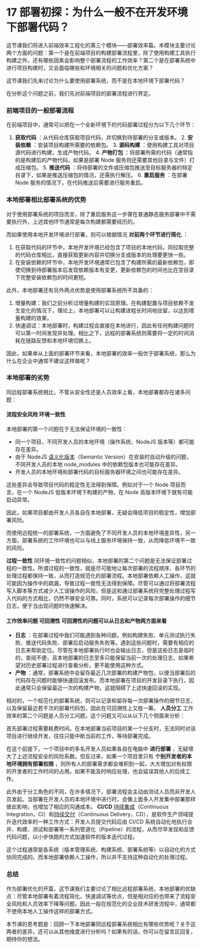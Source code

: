 # 17 部署初探：为什么一般不在开发环境下部署代码？

这节课我们将进入前端效率工程化的第三个模块——部署效率篇。本模块主要讨论两个方面的问题：第一个是在前端项目的构建部署流程里，除了使用构建工具执行构建之外，还有哪些因素会影响整个部署流程的工作效率？第二个是在部署系统中进行项目构建时，又会面临哪些和环境相关的问题和优化方案？

这节课我们先来讨论为什么要使用部署系统，而不是在本地环境下部署代码？

在分析这个问题之前，我们先对前端项目的部署流程进行界定。

### 前端项目的一般部署流程

在前端项目中，通常可以把在一个全新环境下的代码部署过程分为以下几个环节：

1. **获取代码** ：从代码仓库获取项目代码，并切换到待部署的分支或版本。
   2. **安装依赖** ：安装项目构建所需要的依赖包。
   3. **源码构建** ：使用构建工具对项目源代码进行构建，生成产物代码。
   4. **产物打包** ：将部署所需的代码（通常指的是构建后的产物代码，如果是部署 Node 服务则还需要其他目录与文件）打成压缩包。
   5. **推送代码** ：将待部署的文件或压缩包推送至目标服务器的特定目录下，如果是推送压缩包的情况，还需执行解压。
   6. **重启服务** ：在部署 Node 服务的情况下，在代码推送后需要进行服务重启。

### 本地部署相比部署系统的优势

对于使用部署系统的项目而言，除了重启服务这一步骤在普通静态服务部署中不需要执行外，上述其他环节通常是每次构建都需要经历的。

而如果使用本地开发环境进行部署，则可以根据情况 **对前两个环节进行简化** ：

1. 在获取代码的环节中，本地开发环境已经包含了项目的本地代码，同拉取完整的代码仓库相比，直接获取更新内容并切换分支或版本的处理要更快一些。
1. 在安装依赖的环节中，本地开发环境通常已包含了构建所需的最新依赖包，即使切换到待部署版本后发现依赖版本有变更，更新依赖包的时间也比在空目录下完整安装依赖包的时间更短。

此外，本地部署还有另外两点优势是使用部署系统所不具备的：

1. 增量构建：我们之前分析过增量构建的实现原理。在构建配置与项目依赖不发生变化的情况下，理论上，本地部署可以让构建进程长时间地驻留，以达到增量构建的效果。
1. 快速调试：本地部署时，构建过程会直接在本地进行，因此有任何构建问题时可以第一时间发现并处理。相比之下，远程的部署系统则需要将一定的时间消耗在链路反馈和本地环境切换上。

因此，如果单从上面的部署环节来看，本地部署的效率一般优于部署系统，那么为什么在企业中通常不建议这样做呢？

### 本地部署的劣势

同远程部署系统相比，不管从安全性还是人员效率上看，本地部署都存在诸多问题：

#### 流程安全风险 **环境一致性**

本地部署的第一个问题在于无法保证环境的一致性：

- 同一个项目，不同开发人员的本地环境（操作系统、NodeJS 版本等）都可能存在差异。
- 由于 NodeJS [语义化版本](https://docs.npmjs.com/about-semantic-versioning)（Semantic Version）在安装时自动升级的问题，不同开发人员的本地 node_modules 中的依赖包版本也可能存在差异。
- 开发人员的本地环境和部署代码的目标服务器环境之间也可能存在差异。

这些差异会导致项目代码的稳定性无法得到保障。例如对于一个 Node 项目而言，在一个 NodeJS 低版本环境下构建的产物，在 Node 高版本环境下就有可能启动异常。

因此，如果项目都由开发人员各自在本地部署，无疑会降低项目的稳定性，增加部署风险。

而使用远程统一的部署系统，一方面避免了不同开发人员的本地环境差异性，另一方面，部署系统的工作环境也可以与线上服务环境保持一致，从而降低环境不一致的风险。

**过程一致性** 同环境一致性的问题相似，本地部署的第二个问题是无法保证部署过程的一致性。所谓过程的一致性，就是尽可能地让每次部署的流程顺序、各环节的处理过程都保持一致，从而打造规范化的部署流程。本地部署依赖人工操作，这就可能因为操作中的疏漏，导致过程一致性无法得到保障。尽管可以通过将部署流程写入脚本等方式减少人工误操作的风险，但是这和通过部署系统将完整处理过程写入代码的方式相比，仍然不够安全可靠。同时，系统可以记录每次部署操作的细节日志，便于当出现问题时快速解决。

#### 工作效率问题 **可回溯性** 可回溯性的问题可以从日志和产物两方面来看

- **日志** ：在部署过程中我们可能遇到各种问题，例如构建失败、单元测试执行失败、推送代码失败、部署后启动服务失败等。遇到这些问题时，需要有相应的日志来帮助定位。尽管在本地部署执行时也会输出日志，但是这些日志是临时的，查阅不便，且本地部署的日志至多只能保留当前一次的处理日志，如果希望对历史部署过程进行查看分析，更不能使用这种方式。
- **产物** ：通常，部署系统中会留存最近几次部署的构建产物包，以便当部署后的代码存在问题时能够快速回滚发布。而本地部署在项目的开发目录下执行，因此通常只会保留最近一次的构建产物，这就阻碍了上述快速回滚的实现。

相对的，一个规范化的部署系统，则可以记录和留存每一次部署操作的细节日志，以及保留最近若干次的部署代码包，因此在可回溯性上又胜一筹。 **人员分工** 工作效率的第二个问题是人员分工问题，这个问题又可以从以下几个侧面来分析：

首先部署过程需要耗费时间。在本地部署当前项目的某一个分支时，无法同时对该项目进行继续开发，往往只能中断当前的工作，等待部署完成。

在这个前提下，一个项目中的多名开发人员如果各自在电脑中 **进行部署** ，无疑增大了上述流程安全的风险系数。但反过来，如果一个项目里只有 **个别开发者的本地环境拥有部署权限** ，则所有人的部署需求都会堆积到一起，大大增加对有权限的开发者的工作时间的占用。如果不能及时响应处理，也会延误其他人的后续工作。

此外由于分工角色的不同，在许多情况下，部署流程会主动由测试人员而非开发人员发起。当部署在开发人员的本地环境中进行时，会像上面多人开发集中部署那样彼此影响，也增加了相应的沟通成本。 **CI/CD** [持续集成](https://en.wikipedia.org/wiki/Continuous_integration)（Continuous Integration，CI）和[持续交付](https://en.wikipedia.org/wiki/Continuous_delivery)（Continuous Delivery，CD），是软件生产领域提升迭代效率的一种工作方式：开发人员提交代码后由 CI/CD 系统自动化地执行合并、构建、测试和部署等一系列管道化（Pipeline）的流程，从而尽早发现和反馈代码问题，以小步快跑的方式加速软件的版本迭代过程。

这个过程通常是各系统（版本管理系统、构建系统、部署系统等）以自动化的方式协同完成的。而本地部署依赖人工操作，所以并不支持这种自动化的处理过程。

### 总结

作为部署优化的开篇，这节课我们主要讨论了相比远程部署系统，本地部署的优缺点：尽管本地部署有着流程简化、快速调试等优点，但是相对应的也带来了流程安全风险和人员效率下降等问题。因此一般在规范化的企业技术研发流程中，通常都不使用本地人工操作这样的部署方式。

本节课的思考题是：回顾一下本地部署同远程部署系统相比有哪些优势呢？关于这两者的差异，还可以从其他维度进行分析吗？如果有的话，你可以在留言区回复，期待你的想法。
